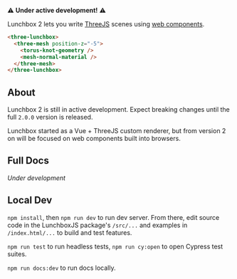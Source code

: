 ⚠️ **Under active development!** ⚠️

Lunchbox 2 lets you write [ThreeJS](https://threejs.org/) scenes using [web components](https://developer.mozilla.org/en-US/docs/Web/API/Web_components).

```html
<three-lunchbox>
  <three-mesh position-z="-5">
    <torus-knot-geometry />
    <mesh-normal-material />
  </three-mesh>
</three-lunchbox>
```

## About

Lunchbox 2 is still in active development. Expect breaking changes until the full `2.0.0` version is released.

Lunchbox started as a Vue + ThreeJS custom renderer, but from version 2 on will be focused on web components built into browsers.

## Full Docs

_Under development_

## Local Dev

`npm install`, then `npm run dev` to run dev server. From there, edit source code in the LunchboxJS package's `/src/...` and examples in `/index.html/...` to build and test features.

`npm run test` to run headless tests, `npm run cy:open` to open Cypress test suites.

`npm run docs:dev` to run docs locally.
